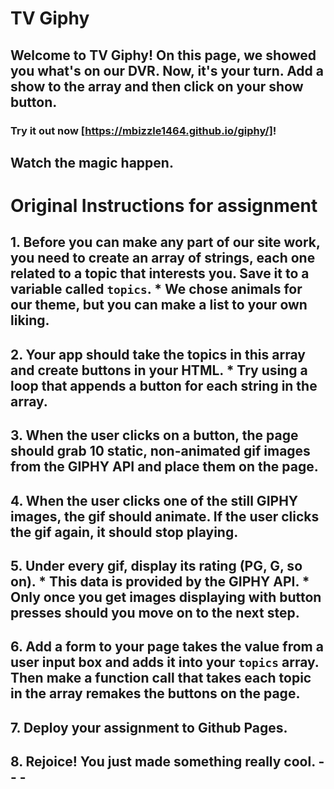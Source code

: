# TV Giphy 

## Welcome to TV Giphy! On this page, we showed you what's on our DVR. Now, it's your turn. Add a show to the array and then click on your show button. 

### Try it out now [https://mbizzle1464.github.io/giphy/]!

## Watch the magic happen. 


# Original Instructions for assignment 

## 1. Before you can make any part of our site work, you need to create an array of strings, each one related to a topic that interests you. Save it to a variable called `topics`.    * We chose animals for our theme, but you can make a list to your own liking.  

## 2. Your app should take the topics in this array and create buttons in your HTML.    * Try using a loop that appends a button for each string in the array.  

## 3. When the user clicks on a button, the page should grab 10 static, non-animated gif images from the GIPHY API and place them on the page.  

## 4. When the user clicks one of the still GIPHY images, the gif should animate. If the user clicks the gif again, it should stop playing.  

## 5. Under every gif, display its rating (PG, G, so on).    * This data is provided by the GIPHY API.    * Only once you get images displaying with button presses should you move on to the next step. 

## 6. Add a form to your page takes the value from a user input box and adds it into your `topics` array. Then make a function call that takes each topic in the array remakes the buttons on the page.  

##  7. Deploy your assignment to Github Pages.  

## 8. **Rejoice**! You just made something really cool.  - - -  



